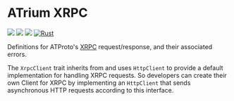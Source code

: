 # ATrium XRPC

[![](https://img.shields.io/crates/v/atrium-xrpc)](https://crates.io/crates/atrium-xrpc)
[![](https://img.shields.io/docsrs/atrium-xrpc)](https://docs.rs/atrium-xrpc)
[![](https://img.shields.io/crates/l/atrium-xrpc)](https://github.com/atrium-rs/atrium/blob/main/LICENSE)
[![Rust](https://github.com/atrium-rs/atrium/actions/workflows/xrpc.yml/badge.svg?branch=main)](https://github.com/atrium-rs/atrium/actions/workflows/xrpc.yml)

Definitions for ATProto's [XRPC](https://atproto.com/specs/xrpc) request/response, and their associated errors.

The `XrpcClient` trait inherits from and uses `HttpClient` to provide a default implementation for handling XRPC requests. So developers can create their own Client for XRPC by implementing an `HttpClient` that sends asynchronous HTTP requests according to this interface.
